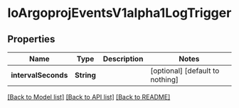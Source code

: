 # IoArgoprojEventsV1alpha1LogTrigger


## Properties
Name | Type | Description | Notes
------------ | ------------- | ------------- | -------------
**intervalSeconds** | **String** |  | [optional] [default to nothing]


[[Back to Model list]](../README.md#models) [[Back to API list]](../README.md#api-endpoints) [[Back to README]](../README.md)


